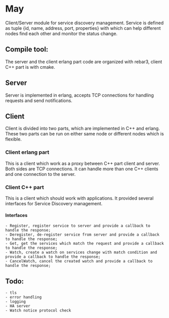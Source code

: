 # May

Client/Server module for service discovery management. Service is defined as tuple {id, name, address, port, properties} with which can help different nodes find each other and monitor the status change.

Compile tool:
-----
The server and the client erlang part code are organized with rebar3, client C++ part is with cmake.

## Server
Server is implemented in erlang, accepts TCP connections for handling requests and send notifications.

## Client
Client is divided into two parts, which are implemented in C++ and erlang. These two parts can be run on either same node or different nodes which is flexible.

### Client erlang part
This is a client which work as a proxy between C++ part client and server. Both sides are TCP connections. It can handle more than one C++ clients and one connection to the server.

### Client C++ part
This is a client which should work with applications. It provided several interfaces for Service Discovery management.

#### Interfaces
    - Register, register service to server and provide a callback to handle the response;
    - Deregister, de-register service from server and provide a callback to handle the response;
    - Get, get the services which match the request and provide a callback to handle the response;
    - Watch, create a watch on services change with match condition and provide a callback to handle the response;
    - CancelWatch, cancel the created watch and provide a callback to handle the response;

Todo:
-----
    - tls
    - error handling
    - logging
    - HA server
    - Watch notice protocol check